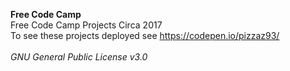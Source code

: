 **Free Code Camp**</br>
Free Code Camp Projects Circa 2017
</br>
To see these projects deployed see https://codepen.io/pizzaz93/
</br>
</br>
*GNU General Public License v3.0*
